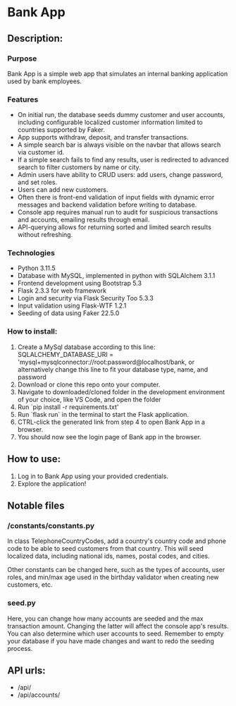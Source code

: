 # Bank App

## Description:

### Purpose

Bank App is a simple web app that simulates an internal banking application used by bank employees.

### Features
<ul>
<li>On initial run, the database seeds dummy customer and user accounts, including configurable localized customer information limited to countries supported by Faker.</li>
<li>App supports withdraw, deposit, and transfer transactions.</li>
<li>A simple search bar is always visible on the navbar that allows search via customer id.</li>
<li>If a simple search fails to find any results, user is redirected to advanced search to filter customers by name or city.</li>
<li>Admin users have ability to CRUD users: add users, change password, and set roles.</li>
<li>Users can add new customers.</li>
<li>Often there is front-end validation of input fields with dynamic error messages and backend validation before writing to database.</li>
<li>Console app requires manual run to audit for suspicious transactions and accounts, emailing results through email.</li>
<li>API-querying allows for returning sorted and limited search results without refreshing.</li>
</ul>

### Technologies
<ul>
<li>Python 3.11.5</li>
<li>Database with MySQL, implemented in python with SQLAlchem 3.1.1</li>
<li>Frontend development using Bootstrap 5.3</li>
<li>Flask 2.3.3 for web framework</li>
<li>Login and security via Flask Security Too 5.3.3</li>
<li>Input validation using Flask-WTF 1.2.1</li>
<li>Seeding of data using Faker 22.5.0</li>
</ul>

### How to install:
<ol>
<li>Create a MySql database according to this line: SQLALCHEMY_DATABASE_URI = 'mysql+mysqlconnector://root:password@localhost/bank, or alternatively change this line to fit your database type, name, and password</li>
<li>Download or clone this repo onto your computer.</li>
<li>Navigate to downloaded/cloned folder in the development environment of your choice, like VS Code, and open the folder</li>
<li>Run `pip install -r requirements.txt'</li>
<li>Run `flask run` in the terminal to start the Flask application.</li>
<li>CTRL-click the generated link from step 4 to open Bank App in a browser.</li>
<li>You should now see the login page of Bank app in the browser.</li>
</ol>

## How to use:
<ol>
<li>Log in to Bank App using your provided credentials.</li>
<li>Explore the application!</li>
</ol>

## Notable files

### /constants/constants.py
In class TelephoneCountryCodes, add a country's country code and phone code to be able to seed customers from that country. This will seed localized data, including national ids, names, postal codes, and cities.

Other constants can be changed here, such as the types of accounts, user roles, and min/max age used in the birthday validator when creating new customers, etc.

### seed.py

Here, you can change how many accounts are seeded and the max transaction amount. Changing the latter will affect the console app's results. You can also determine which user accounts to seed. Remember to empty your database if you have made changes and want to redo the seeding process.

## API urls:
<ul>
<li>/api/<int: customer_id></li>
<li>/api/accounts/<int: account_id></li>
</ul>
